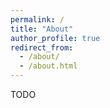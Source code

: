 ```yaml
---
permalink: /
title: "About"
author_profile: true
redirect_from: 
  - /about/
  - /about.html
---
```


TODO
